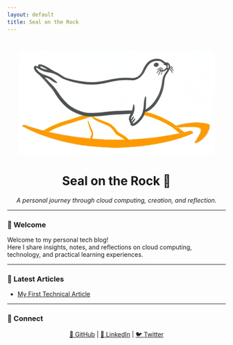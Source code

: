 ```yaml
---
layout: default
title: Seal on the Rock
---
```


<!-- LOGO -->
<p align="center" style="margin: 40px 0;">
  <img src="/assets/images/logo.png" alt="Seal on the Rock logo" 
       style="max-width: 90%; height: auto; border-radius: 12px;">
</p>

<!-- TITLE -->
<h1 align="center">Seal on the Rock 🌊</h1>
<p align="center"><em>A personal journey through cloud computing, creation, and reflection.</em></p>

---

<!-- WELCOME -->
### 👋 Welcome

Welcome to my personal tech blog!  
Here I share insights, notes, and reflections on cloud computing, technology, and practical learning experiences.

---

<!-- ARTICLES LIST -->
### 📝 Latest Articles

- [My First Technical Article](2025-10-07-my-first-aws-article.md)

---

<!-- SOCIAL LINKS -->
### 🔗 Connect

<p align="center">
  <a href="https://github.com/seal-on-the-rock">🐙 GitHub</a> |
  <a href="https://www.linkedin.com/in/wanghaibao">💼 LinkedIn</a> |
  <a href="https://twitter.com/yourprofile">🐦 Twitter</a>
</p>
